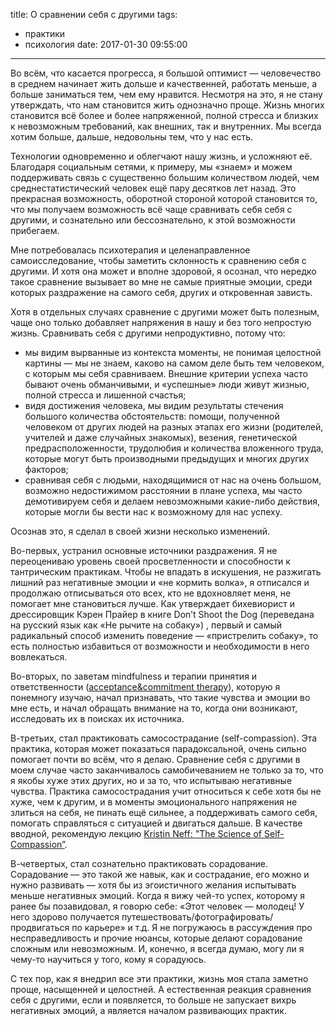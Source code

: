 title: О сравнении себя с&nbsp;другими
tags:
- практики
- психология
date: 2017-01-30 09:55:00
---

Во всём, что касается прогресса, я большой оптимист — человечество в среднем начинает жить дольше и качественней, работать меньше, а больше заниматься тем, чем ему нравится. Несмотря на это, я не стану утверждать, что нам становится жить однозначно проще. Жизнь многих становится всё более и более напряженной, полной стресса и близких к невозможным требований, как внешних, так и внутренних. Мы всегда хотим больше, дальше, недовольны тем, что у нас есть. 

Технологии одновременно и облегчают нашу жизнь, и усложняют её. Благодаря социальным сетями, к примеру, мы «знаем» и можем поддерживать связь с существенно большим количеством людей, чем среднестатистический человек ещё пару десятков лет назад. Это прекрасная возможность, оборотной стороной которой становится то, что мы получаем возможность всё чаще сравнивать себя себя с другими, и сознательно или бессознательно, к этой возможности прибегаем.

<!--more-->

Мне потребовалась психотерапия и целенаправленное самоисследование, чтобы заметить склонность к сравнению себя с другими. И хотя она может и вполне здоровой, я осознал, что нередко такое сравнение вызывает во мне не самые приятные эмоции, среди которых раздражение на самого себя, других и откровенная зависть. 

Хотя в отдельных случаях сравнение с другими может быть полезным, чаще оно только добавляет напряжения в нашу и без того непростую жизнь. Сравнивать себя с другими непродуктивно, потому что: 

* мы видим вырванные из контекста моменты, не понимая целостной картины — мы не знаем, каково на самом деле быть тем человеком, с которым мы себя сравниваем. Внешние критерии успеха часто бывают очень обманчивыми, и «успешные» люди живут жизнью, полной стресса и лишенной счастья;
* видя достижения человека, мы видим результаты стечения большого количества обстоятельств: помощи, полученной человеком от других людей на разных этапах его жизни (родителей, учителей и даже случайных знакомых), везения, генетической предрасположенности, трудолюбия и количества вложенного труда, которые могут быть производными предыдущих и многих других факторов;
* сравнивая себя с людьми, находящимися от нас на очень большом, возможно недостижимом расстоянии в плане успеха, мы часто демотивируем себя и делаем невозможными какие-либо действия, которые могли бы вести нас к возможному для нас успеху.

Осознав это, я сделал в своей жизни несколько изменений.

Во-первых, устранил основные источники раздражения. Я не переоцениваю уровень своей просветленности и способности к тантрическим практикам. Чтобы не впадать в искушения, не разжигать лишний раз негативные эмоции и «не кормить волка», я отписался и продолжаю отписываться ото всех, кто не вдохновляет меня, не помогает мне становиться лучше. Как утверждает бихевиорист и дрессировщик Кэрен Прайер в книге Don’t Shoot the Dog (переведана на русский язык как «Не рычите на собаку») , первый и самый радикальный способ изменить поведение — «пристрелить собаку», то есть полностью избавиться от возможности и необходимости в него вовлекаться. 

Во-вторых, по заветам mindfulness и терапии принятия и ответственности ([acceptance&commitment therapy][1]), которую я понемногу изучаю, начал признавать, что такие чувства и эмоции во мне есть, и начал обращать внимание на то, когда они возникают, исследовать их в поисках их источника.

В-третьих, стал практиковать самосострадание (self-compassion). Эта практика, которая может показаться парадоксальной, очень сильно помогает почти во всём, что я делаю. Сравнение себя с другими в моем случае часто заканчивалось самобичеванием не только за то, что я якобы хуже этих других, но и за то, что испытываю негативные чувства. Практика самосострадания учит относиться к себе хотя бы не хуже, чем к другим, и в моменты эмоционального напряжения не злиться на себя, не пинать ещё сильнее, а поддерживать самого себя, помогать справляться с ситуацией и двигаться дальше. В качестве вводной, рекомендую лекцию [Kristin Neff: "The Science of Self-Compassion”][2].

В-четвертых, стал сознательно практиковать сорадование. Сорадование — это такой же навык, как и сострадание, его можно и нужно развивать — хотя бы из эгоистичного желания испытывать меньше негативных эмоций. Когда я вижу чей-то успех, которому я ранее бы позавидовал, я говорю себе: «Этот человек — молодец! У него здорово получается путешествовать/фотографировать/продвигаться по карьере» и т.д. Я  не погружаюсь в рассуждения про несправедливость и прочие нюансы, которые делают сорадование сложным или невозможным. И, конечно, я всегда думаю, могу ли я чему-то научиться у того, кому я сорадуюсь.

С тех пор, как я внедрил все эти практики, жизнь моя стала заметно проще, насыщенней и целостней. А естественная реакция сравнения себя с другими, если и появляется, то больше не запускает вихрь негативных эмоций, а является началом развивающих практик.

[1]:	https://www.google.ru/url?sa=t&rct=j&q=&esrc=s&source=web&cd=1&cad=rja&uact=8&ved=0ahUKEwiCm4Gt5uvRAhUGOJoKHZjqDOwQFgghMAA&url=https%3A%2F%2Fen.wikipedia.org%2Fwiki%2FAcceptance_and_commitment_therapy&usg=AFQjCNELUCW_ATxvlfLjFwtCRE5171r_eA&sig2=kEKiZWXMpr1aetPDkJ7IHg&bvm=bv.145822982,d.bGs
[2]:	https://www.youtube.com/watch?v=y0gtnOXAp-U&t=2207s